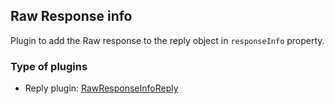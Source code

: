 ## Raw Response info

Plugin to add the Raw response to the reply object in `responseInfo` property.

### Type of plugins

- Reply plugin: [RawResponseInfoReply](./raw-response-info-reply.ts)
